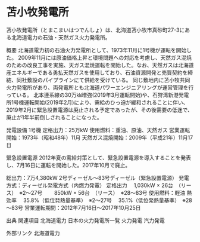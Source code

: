 # 苫小牧発電所

苫小牧発電所（とまこまいはつでんしょ）は、北海道苫小牧市真砂町27-3にある北海道電力の石油・天然ガス火力発電所。

概要
北海道電力初の石油火力発電所として、1973年11月に1号機が運転を開始した。
2009年11月には原油価格上昇と環境問題への対応を考慮し、天然ガス混焼のための改良工事を実施、天ガス混焼運転を開始した。なお、天然ガスは北海道産エネルギーである勇払天然ガスを使用しており、石油資源開発と売買契約を締結、同社敷設のパイプラインにて供給を受けている。
同じ敷地内に苫小牧共同火力発電所があり、両発電所とも北海道パワーエンジニアリングが運営管理を行っている。
北本連系線の30万㎾増強(2019年3月運転開始)や、石狩湾新港発電所1号機運転開始(2019年2月)により、需給のひっ迫が緩和されることに伴い、2019年2月に緊急設置電源は廃止される予定であったが、その後需要の低迷で、廃止が1年半前倒しされることになった。

発電設備
1号機
定格出力：25万kW
使用燃料：重油、原油、天然ガス
営業運転開始：1973年（昭和48年）11月
天然ガス混焼開始：2009年（平成21年）11月17日

緊急設置電源
2012年夏の需給対策として、緊急設置電源を導入することを発表し、7月16日に運転を開始した。2017年10月で廃止。

総出力：7万4,380kW
2号ディーゼル～83号ディーゼル（緊急設置電源）
発電方式：ディーゼル発電方式（内燃力発電）
定格出力
　1,030kW × 26台　（リース）　※2～27号
　　850kW × 56台　（リース）　※28～83号
使用燃料：軽油
熱効率
　35.8%（低位発熱量基準）　※2～27号
　35.1%（低位発熱量基準）　※28～83号
営業運転期間：2012年7月16日～2017年10月25日

出典
関連項目
北海道電力
日本の火力発電所一覧
火力発電
汽力発電

外部リンク
北海道電力